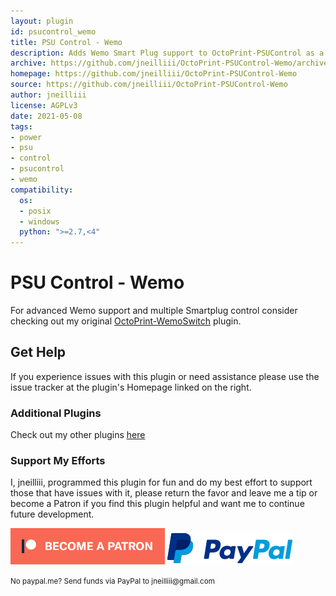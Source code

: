 ```yaml
---
layout: plugin
id: psucontrol_wemo
title: PSU Control - Wemo
description: Adds Wemo Smart Plug support to OctoPrint-PSUControl as a sub-plugin 
archive: https://github.com/jneilliii/OctoPrint-PSUControl-Wemo/archive/master.zip
homepage: https://github.com/jneilliii/OctoPrint-PSUControl-Wemo
source: https://github.com/jneilliii/OctoPrint-PSUControl-Wemo
author: jneilliii
license: AGPLv3
date: 2021-05-08
tags:
- power
- psu
- control
- psucontrol
- wemo
compatibility:
  os:
  - posix
  - windows
  python: ">=2.7,<4"
---
```


# PSU Control - Wemo

For advanced Wemo support and multiple Smartplug control consider checking out my original [OctoPrint-WemoSwitch](https://plugins.octoprint.org/plugins/wemoswitch/) plugin.

## Get Help

If you experience issues with this plugin or need assistance please use the issue tracker at the plugin's Homepage linked on the right.

### Additional Plugins

Check out my other plugins [here](https://plugins.octoprint.org/by_author/#jneilliii)

### Support My Efforts
I, jneilliii, programmed this plugin for fun and do my best effort to support those that have issues with it, please return the favor and leave me a tip or become a Patron if you find this plugin helpful and want me to continue future development.

[![Patreon](/assets/img/plugins/psucontrol_wemo/patreon-with-text-new.png)](https://www.patreon.com/jneilliii) [![paypal](/assets/img/plugins/psucontrol_wemo/paypal-with-text.png)](https://paypal.me/jneilliii)

<small>No paypal.me? Send funds via PayPal to jneilliii&#64;gmail&#46;com</small>
